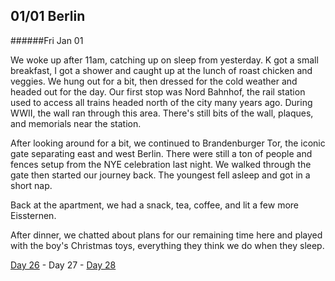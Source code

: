 01/01 Berlin
------------
######Fri Jan  01

We woke up after 11am, catching up on sleep from yesterday. K got a small breakfast, I got a shower and caught up at the lunch of roast chicken and veggies. We hung out for a bit, then dressed for the cold weather and headed out for the day. Our first stop was Nord Bahnhof, the rail station used to access all trains headed north of the city many years ago. During WWII, the wall ran through this area. There's still bits of the wall, plaques, and memorials near the station.

After looking around for a bit, we continued to Brandenburger Tor, the iconic gate separating east and west Berlin. There were still a ton of people and fences setup from the NYE celebration last night. We walked through the gate then started our journey back. The youngest fell asleep and got in a short nap.

Back at the apartment, we had a snack, tea, coffee, and lit a few more Eissternen.

After dinner, we chatted about plans for our remaining time here and played with the boy's Christmas toys, everything they think we do when they sleep.


[Day 26](12-31-Hamburg.md) - Day 27 - [Day 28](01-02-Berlin.md)
